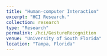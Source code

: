 ```yaml
---
title: "Human-computer Interaction"
excerpt: "HCI Research."
collection: research
type: "Research"
permalink: /hci/GestureRecognition
venue: "University of South Florida"
location: "Tampa, Florida"
---
```

